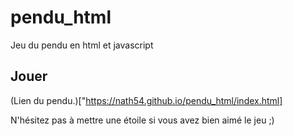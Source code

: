 # pendu_html
 
 Jeu du pendu en html et javascript

## Jouer

 (Lien du pendu.)["https://nath54.github.io/pendu_html/index.html]

 N'hésitez pas à mettre une étoile si vous avez bien aimé le jeu ;)
